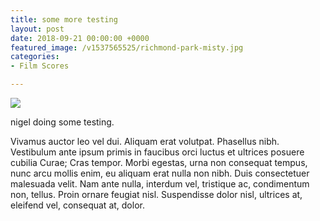 ```yaml
---
title: some more testing
layout: post
date: 2018-09-21 00:00:00 +0000
featured_image: /v1537565525/richmond-park-misty.jpg
categories:
- Film Scores

---
```

![](https://res.cloudinary.com/dwr9rwmo1/image/upload/c_scale,w_auto:100,dpr_auto/v1537479771/sheep_by_teocava.jpg.jpg)

nigel doing some testing.

Vivamus auctor leo vel dui. Aliquam erat volutpat. Phasellus nibh. Vestibulum ante ipsum primis in faucibus orci luctus et ultrices posuere cubilia Curae; Cras tempor. Morbi egestas, urna non consequat tempus, nunc arcu mollis enim, eu aliquam erat nulla non nibh. Duis consectetuer malesuada velit. Nam ante nulla, interdum vel, tristique ac, condimentum non, tellus. Proin ornare feugiat nisl. Suspendisse dolor nisl, ultrices at, eleifend vel, consequat at, dolor.